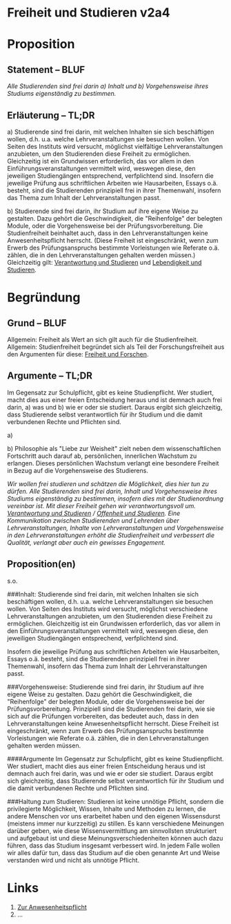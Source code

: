 <!---
   NAME - The NAME of this project is:
ethos

  FILE - The FILENAME of the current file is:
/v2a4.md

  CREATION - This project was CREATED on:
2017-01-28-16:15:00 UTC

  MODIFICATION - This project was last MODIFIED on:
2017-01-28-16:15:00 UTC

  VERSION - The current VERSION of this project is:
<git-commit-hash>-2017-01-28-16:15:00 UTC

  CREATOR(S) - This project was CREATED by:
Michael Czechowski, Martin Maga

  CONTACT - You can CONTACT the creator(s) or developer(s) of this project at:
E-Mail: mail@martinmaga.de

  COPYRIGHT - The COPYRIGHT holder of this project is:
COPYRIGHT (c) 2016 Martin Maga

  LICENSE - This project is LICENSED under the following license:
Martin Maga 2016 CC BY-SA 4.0 https://creativecommons.org

  SUBFILE – This is a SUBFILE! For more INFORMATION on this project go to:
/README.md
--->

# Freiheit und Studieren v2a4

# Proposition
## Statement – BLUF
*Alle Studierenden sind frei darin a) Inhalt und b) Vorgehensweise ihres Studiums eigenständig zu bestimmen.*

## Erläuterung – TL;DR

a) Studierende sind frei darin, mit welchen Inhalten sie sich beschäftigen wollen, d.h. u.a. welche Lehrveranstaltungen sie besuchen wollen. Von Seiten des Instituts wird versucht, möglichst vielfältige Lehrveranstaltungen anzubieten, um den Studierenden diese Freiheit zu ermöglichen.
Gleichzeitig ist ein Grundwissen erforderlich, das vor allem in den Einführungsveranstaltungen vermittelt wird, weswegen diese, den jeweiligen Studiengängen entsprechend, verfplichtend sind.
Insofern die jeweilige Prüfung aus schriftlichen Arbeiten wie Hausarbeiten, Essays o.ä. besteht, sind die Studierenden prinzipiell frei in ihrer Themenwahl, insofern das Thema zum Inhalt der Lehrveranstaltungen passt.

b) Studierende sind frei darin, ihr Studium auf ihre eigene Weise zu gestalten. Dazu gehört die Geschwindigkeit, die "Reihenfolge" der belegten Module, oder die Vorgehensweise bei der Prüfungsvorbereitung. Die Studienfreiheit beinhaltet auch, dass in den Lehrveranstaltungen keine Anwesenheitspflicht herrscht.
(Diese Freiheit ist eingeschränkt, wenn zum Erwerb des Prüfungsanspruchs bestimmte Vorleistungen wie Referate o.ä. zählen, die in den Lehrveranstaltungen gehalten werden müssen.)
Gleichzeitig gilt: [Verantwortung und Studieren](../contents/fields/v6a4.md) und [Lebendigkeit und Studieren](../contents/fields/v3a4.md).


# Begründung
## Grund – BLUF
Allgemein: Freiheit als Wert an sich gilt auch für die Studienfreiheit.
Allgemein: Studienfreiheit begründet sich als Teil der Forschungsfreiheit aus den Argumenten für diese: [Freiheit und Forschen](../contents/fields/v2a1.md).



## Argumente – TL;DR

Im Gegensatz zur Schulpflicht, gibt es keine Studienpflicht. Wer studiert, macht dies aus einer freien Entscheidung heraus und ist demnach auch frei darin, a) was und b) wie er oder sie studiert.
Daraus ergibt sich gleichzeitig, dass Studierende selbst verantwortlich für ihr Studium und die damit verbundenen Rechte und Pflichten sind.

a) 

b) Philosophie als "Liebe zur Weisheit" zielt neben dem wissenschaftlichen Fortschritt auch darauf ab, persönlichen, innerlichen Wachstum zu erlangen. Dieses persönlichen Wachstum verlangt eine besondere Freiheit in Bezug auf die Vorgehensweise des Studierens.










*Wir wollen frei studieren und schätzen die Möglichkeit, dies hier tun zu dürfen.
Alle Studierenden sind frei darin, Inhalt und Vorgehensweise ihres Studiums eigenständig zu bestimmen, insofern dies mit der Studienordnung vereinbar ist. Mit dieser Freiheit gehen wir verantwortungsvoll um. [Verantwortung und Studieren](../contents/fields/v6a4.md) / [Offenheit und Studieren](../contents/fields/v4a4.md).
Eine Kommunikation zwischen Studierenden und Lehrenden über Lehrveranstaltungen, Inhalte von Lehrveranstaltungen und Vorgehensweise in den Lehrveranstaltungen erhöht die Studienfreiheit und verbessert die Qualität, verlangt aber auch ein gewisses Engagement.*


## Proposition(en)
s.o.

###Inhalt:
Studierende sind frei darin, mit welchen Inhalten sie sich beschäftigen wollen, d.h. u.a. welche Lehrveranstaltungen sie besuchen wollen. Von Seiten des Instituts wird versucht, möglichst verschiedene Lehrveranstaltungen anzubieten, um den Studierenden diese Freiheit zu ermöglichen. Gleichzeitig ist ein Grundwissen erforderlich, das vor allem in den Einführungsveranstaltungen vermittelt wird, weswegen diese, den jeweiligen Studiengängen entsprechend, verfplichtend sind.

Insofern die jeweilige Prüfung aus schriftlichen Arbeiten wie Hausarbeiten, Essays o.ä. besteht, sind die Studierenden prinzipiell frei in ihrer Themenwahl, insofern das Thema zum Inhalt der Lehrveranstaltungen passt.

###Vorgehensweise:
Studierende sind frei darin, ihr Studium auf ihre eigene Weise zu gestalten. Dazu gehört die Geschwindigkeit, die "Reihenfolge" der belegten Module, oder die Vorgehensweise bei der Prüfungsvorbereitung. Prinzipiell sind die Studierenden frei darin, wie sie sich auf die Prüfungen vorbereiten, das bedeutet auch, dass in den Lehrveranstaltungen keine Anwesenheitspflicht herrscht.
Diese Freiheit ist eingeschränkt, wenn zum Erwerb des Prüfungsanspruchs bestimmte Vorleistungen wie Referate o.ä. zählen, die in den Lehrveranstaltungen gehalten werden müssen.


####Argumente
Im Gegensatz zur Schulpflicht, gibt es keine Studienpflicht. Wer studiert, macht dies aus einer freien Entscheidung heraus und ist demnach auch frei darin, was und wie er oder sie studiert. Daraus ergibt sich gleichzeitig, dass Studierende selbst verantwortlich für ihr Studium und die damit verbundenen Rechte und Pflichten sind.


###Haltung zum Studieren:
Studieren ist keine unnötige Pflicht, sondern die privilegierte Möglichkeit, Wissen, Inhalte und Methoden zu lernen, die andere Menschen vor uns erarbeitet haben und den eigenen Wissensdurst (meistens immer nur kurzzeitig) zu stillen.
Es kann verschiedene Meinungen darüber geben, wie diese Wissensvermittlung am sinnvollsten strukturiert und aufgebaut ist und diese Meinungsverschiedenheiten können auch dazu führen, dass das Studium insgesamt verbessert wird. In jedem Falle wollen wir alles dafür tun, dass das Studium auf die oben genannte Art und Weise verstanden wird und nicht als unnötige Pflicht.



# Links
  1. [Zur Anwesenheitspflicht](https://www.stura.uni-halle.de/blog/anwesenheitspflicht-als-pruefungsvoraussetzung/)
  2. …
